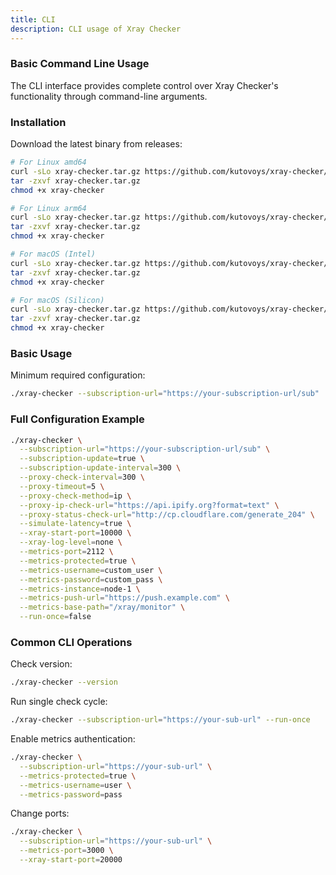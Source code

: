 ```yaml
---
title: CLI
description: CLI usage of Xray Checker
---
```


### Basic Command Line Usage

The CLI interface provides complete control over Xray Checker's functionality through command-line arguments.

### Installation

Download the latest binary from releases:

```bash
# For Linux amd64
curl -sLo xray-checker.tar.gz https://github.com/kutovoys/xray-checker/releases/latest/download/xray-checker-$(curl -sI https://github.com/kutovoys/xray-checker/releases/latest/ | grep location | grep -Eo 'v([0-9]{1}\.?)+')-linux-amd64.tar.gz
tar -zxvf xray-checker.tar.gz
chmod +x xray-checker

# For Linux arm64
curl -sLo xray-checker.tar.gz https://github.com/kutovoys/xray-checker/releases/latest/download/xray-checker-$(curl -sI https://github.com/kutovoys/xray-checker/releases/latest/ | grep location | grep -Eo 'v([0-9]{1}\.?)+')-linux-arm64.tar.gz
tar -zxvf xray-checker.tar.gz
chmod +x xray-checker

# For macOS (Intel)
curl -sLo xray-checker.tar.gz https://github.com/kutovoys/xray-checker/releases/latest/download/xray-checker-$(curl -sI https://github.com/kutovoys/xray-checker/releases/latest/ | grep location | grep -Eo 'v([0-9]{1}\.?)+')-darwin-amd64.tar.gz
tar -zxvf xray-checker.tar.gz
chmod +x xray-checker

# For macOS (Silicon)
curl -sLo xray-checker.tar.gz https://github.com/kutovoys/xray-checker/releases/latest/download/xray-checker-$(curl -sI https://github.com/kutovoys/xray-checker/releases/latest/ | grep location | grep -Eo 'v([0-9]{1}\.?)+')-darwin-arm64.tar.gz
tar -zxvf xray-checker.tar.gz
chmod +x xray-checker
```

### Basic Usage

Minimum required configuration:

```bash
./xray-checker --subscription-url="https://your-subscription-url/sub"
```

### Full Configuration Example

```bash
./xray-checker \
  --subscription-url="https://your-subscription-url/sub" \
  --subscription-update=true \
  --subscription-update-interval=300 \
  --proxy-check-interval=300 \
  --proxy-timeout=5 \
  --proxy-check-method=ip \
  --proxy-ip-check-url="https://api.ipify.org?format=text" \
  --proxy-status-check-url="http://cp.cloudflare.com/generate_204" \
  --simulate-latency=true \
  --xray-start-port=10000 \
  --xray-log-level=none \
  --metrics-port=2112 \
  --metrics-protected=true \
  --metrics-username=custom_user \
  --metrics-password=custom_pass \
  --metrics-instance=node-1 \
  --metrics-push-url="https://push.example.com" \
  --metrics-base-path="/xray/monitor" \
  --run-once=false
```

### Common CLI Operations

Check version:

```bash
./xray-checker --version
```

Run single check cycle:

```bash
./xray-checker --subscription-url="https://your-sub-url" --run-once
```

Enable metrics authentication:

```bash
./xray-checker \
  --subscription-url="https://your-sub-url" \
  --metrics-protected=true \
  --metrics-username=user \
  --metrics-password=pass
```

Change ports:

```bash
./xray-checker \
  --subscription-url="https://your-sub-url" \
  --metrics-port=3000 \
  --xray-start-port=20000
```
